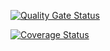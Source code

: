 
[![Quality Gate Status](https://sonarcloud.io/api/project_badges/measure?project=ULL-ESIT-INF-DSI-2021_pe101_sockets&metric=alert_status)](https://sonarcloud.io/dashboard?id=ULL-ESIT-INF-DSI-2021_pe101_sockets)

[![Coverage Status](https://coveralls.io/repos/github/ULL-ESIT-INF-DSI-2021/pe101_sockets/badge.svg?branch=main)](https://coveralls.io/github/ULL-ESIT-INF-DSI-2021/pe101_sockets?branch=main)
